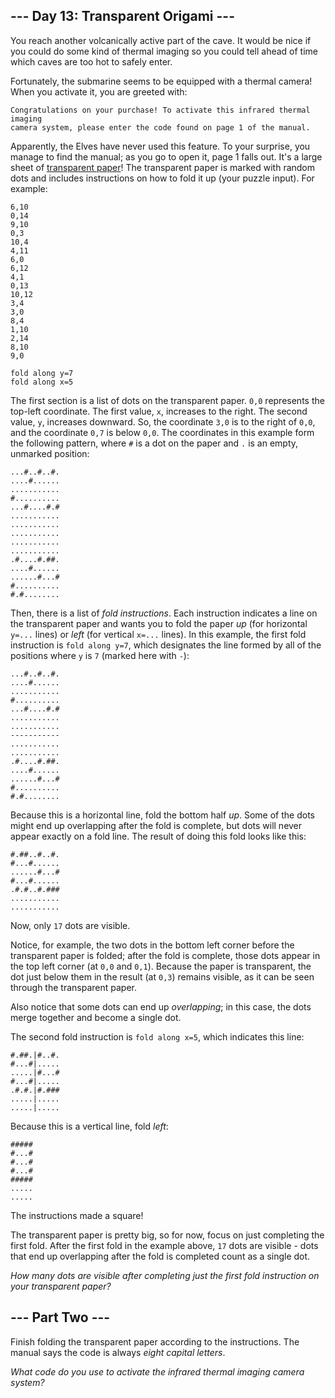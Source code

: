 ## --- Day 13: Transparent Origami ---

You reach another volcanically active part of the cave. It would be nice
if you could do some kind of thermal imaging so you could tell ahead of
time which caves are too hot to safely enter.

Fortunately, the submarine seems to be equipped with a thermal camera!
When you activate it, you are greeted with:

    Congratulations on your purchase! To activate this infrared thermal imaging
    camera system, please enter the code found on page 1 of the manual.

Apparently, the Elves have never used this feature. To your surprise,
you manage to find the manual; as you go to open it, page 1 falls out.
It's a large sheet of [transparent
paper](https://en.wikipedia.org/wiki/Transparency_(projection))! The
transparent paper is marked with random dots and includes instructions
on how to fold it up (your puzzle input). For example:

    6,10
    0,14
    9,10
    0,3
    10,4
    4,11
    6,0
    6,12
    4,1
    0,13
    10,12
    3,4
    3,0
    8,4
    1,10
    2,14
    8,10
    9,0

    fold along y=7
    fold along x=5

The first section is a list of dots on the transparent paper. `0,0`
represents the top-left coordinate. The first value, `x`, increases to
the right. The second value, `y`, increases downward. So, the coordinate
`3,0` is to the right of `0,0`, and the coordinate `0,7` is below `0,0`.
The coordinates in this example form the following pattern, where `#` is
a dot on the paper and `.` is an empty, unmarked position:

    ...#..#..#.
    ....#......
    ...........
    #..........
    ...#....#.#
    ...........
    ...........
    ...........
    ...........
    ...........
    .#....#.##.
    ....#......
    ......#...#
    #..........
    #.#........

Then, there is a list of *fold instructions*. Each instruction indicates
a line on the transparent paper and wants you to fold the paper *up*
(for horizontal `y=...` lines) or *left* (for vertical `x=...` lines).
In this example, the first fold instruction is `fold along y=7`, which
designates the line formed by all of the positions where `y` is `7`
(marked here with `-`):

    ...#..#..#.
    ....#......
    ...........
    #..........
    ...#....#.#
    ...........
    ...........
    -----------
    ...........
    ...........
    .#....#.##.
    ....#......
    ......#...#
    #..........
    #.#........

Because this is a horizontal line, fold the bottom half *up*. Some of
the dots might end up overlapping after the fold is complete, but dots
will never appear exactly on a fold line. The result of doing this fold
looks like this:

    #.##..#..#.
    #...#......
    ......#...#
    #...#......
    .#.#..#.###
    ...........
    ...........

Now, only `17` dots are visible.

Notice, for example, the two dots in the bottom left corner before the
transparent paper is folded; after the fold is complete, those dots
appear in the top left corner (at `0,0` and `0,1`). Because the paper is
transparent, the dot just below them in the result (at `0,3`) remains
visible, as it can be seen through the transparent paper.

Also notice that some dots can end up *overlapping*; in this case, the
dots merge together and become a single dot.

The second fold instruction is `fold along x=5`, which indicates this
line:

    #.##.|#..#.
    #...#|.....
    .....|#...#
    #...#|.....
    .#.#.|#.###
    .....|.....
    .....|.....

Because this is a vertical line, fold *left*:

    #####
    #...#
    #...#
    #...#
    #####
    .....
    .....

The instructions made a square!

The transparent paper is pretty big, so for now, focus on just
completing the first fold. After the first fold in the example above,
`17` dots are visible - dots that end up overlapping after the fold is
completed count as a single dot.

*How many dots are visible after completing just the first fold
instruction on your transparent paper?*

## --- Part Two ---

<span
title="How can you fold it that many times? You tell me, I'm not the one folding it.">Finish
folding</span> the transparent paper according to the instructions. The
manual says the code is always *eight capital letters*.

*What code do you use to activate the infrared thermal imaging camera
system?*
